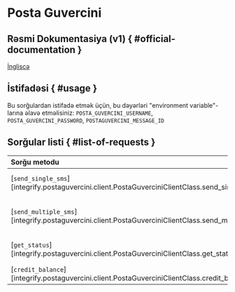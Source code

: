 # Posta Guvercini

## Rəsmi Dokumentasiya (v1) { #official-documentation }

[İngliscə](https://www.poctgoyercini.com/api_json/swagger/ui/index#/)

## İstifadəsi { #usage }

Bu sorğulardan istifadə etmək üçün, bu dəyərləri "environment variable"-larına əlavə etməlisiniz: `POSTA_GUVERCINI_USERNAME`, `POSTA_GUVERCINI_PASSWORD`, `POSTAGUVERCINI_MESSAGE_ID`

## Sorğular listi { #list-of-requests }

| Sorğu metodu                                                                                       | Məqsəd                            |        PostaGuvercini API        |
| :------------------------------------------------------------------------------------------------- | :-------------------------------- | :------------------------------: |
| [`send_single_sms`][integrify.postaguvercini.client.PostaGuverciniClientClass.send_single_sms]     | Tək nömrəyə sms göndərilməsi      |   `/api_json/v1/Sms/Send_1_N`    |
| [`send_multiple_sms`][integrify.postaguvercini.client.PostaGuverciniClientClass.send_multiple_sms] | Bir neçə nömrəyə sms göndərilməsi |   `/api_json/v1/Sms/Send_N_N`    |
| [`get_status`][integrify.postaguvercini.client.PostaGuverciniClientClass.get_status]               | SMS-in statusunu yoxlamaq         |    `/api_json/v1/Sms/Status`     |
| [`credit_balance`][integrify.postaguvercini.client.PostaGuverciniClientClass.credit_balance]       | Balansın yoxlanılması             | `/api_json/v1/Sms/CreditBalance` |
